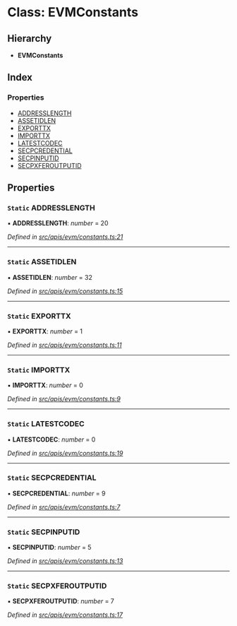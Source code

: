 # Class: EVMConstants

## Hierarchy

- **EVMConstants**

## Index

### Properties

- [ADDRESSLENGTH](api_evm_constants.evmconstants#static-addresslength)
- [ASSETIDLEN](api_evm_constants.evmconstants#static-assetidlen)
- [EXPORTTX](api_evm_constants.evmconstants#static-exporttx)
- [IMPORTTX](api_evm_constants.evmconstants#static-importtx)
- [LATESTCODEC](api_evm_constants.evmconstants#static-latestcodec)
- [SECPCREDENTIAL](api_evm_constants.evmconstants#static-secpcredential)
- [SECPINPUTID](api_evm_constants.evmconstants#static-secpinputid)
- [SECPXFEROUTPUTID](api_evm_constants.evmconstants#static-secpxferoutputid)

## Properties

### `Static` ADDRESSLENGTH

▪ **ADDRESSLENGTH**: _number_ = 20

_Defined in [src/apis/evm/constants.ts:21](https://github.com/chain4travel/caminojs/blob/3883166/src/apis/evm/constants.ts#L21)_

---

### `Static` ASSETIDLEN

▪ **ASSETIDLEN**: _number_ = 32

_Defined in [src/apis/evm/constants.ts:15](https://github.com/chain4travel/caminojs/blob/3883166/src/apis/evm/constants.ts#L15)_

---

### `Static` EXPORTTX

▪ **EXPORTTX**: _number_ = 1

_Defined in [src/apis/evm/constants.ts:11](https://github.com/chain4travel/caminojs/blob/3883166/src/apis/evm/constants.ts#L11)_

---

### `Static` IMPORTTX

▪ **IMPORTTX**: _number_ = 0

_Defined in [src/apis/evm/constants.ts:9](https://github.com/chain4travel/caminojs/blob/3883166/src/apis/evm/constants.ts#L9)_

---

### `Static` LATESTCODEC

▪ **LATESTCODEC**: _number_ = 0

_Defined in [src/apis/evm/constants.ts:19](https://github.com/chain4travel/caminojs/blob/3883166/src/apis/evm/constants.ts#L19)_

---

### `Static` SECPCREDENTIAL

▪ **SECPCREDENTIAL**: _number_ = 9

_Defined in [src/apis/evm/constants.ts:7](https://github.com/chain4travel/caminojs/blob/3883166/src/apis/evm/constants.ts#L7)_

---

### `Static` SECPINPUTID

▪ **SECPINPUTID**: _number_ = 5

_Defined in [src/apis/evm/constants.ts:13](https://github.com/chain4travel/caminojs/blob/3883166/src/apis/evm/constants.ts#L13)_

---

### `Static` SECPXFEROUTPUTID

▪ **SECPXFEROUTPUTID**: _number_ = 7

_Defined in [src/apis/evm/constants.ts:17](https://github.com/chain4travel/caminojs/blob/3883166/src/apis/evm/constants.ts#L17)_
